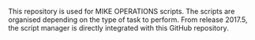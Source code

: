 This repository is used for MIKE OPERATIONS scripts. 
The scripts are organised depending on the type of task to perform.
From release 2017.5, the script manager is directly integrated with this GitHub repository.
